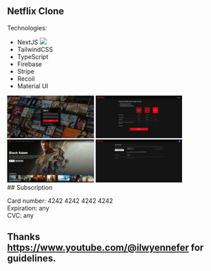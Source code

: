 ## Netflix Clone

Technologies:

-   NextJS <img src="https://external-content.duckduckgo.com/iu/?u=https%3A%2F%2Fseeklogo.com%2Fimages%2FN%2Fnext-js-icon-logo-EE302D5DBD-seeklogo.com.png&f=1&nofb=1&ipt=fed8bb7173de017d670b6471cad826895a4c31ef58dcb9fd2b21aeef882d6efc&ipo=images">
-   TailwindCSS
-   TypeScript
-   Firebase
-   Stripe
-   Recoil
-   Material UI

<div style="display:flex justify-content:flex-between">
    <img src="./readmePictures/loginScreen.png" style="width:40%" >
    <img src="./readmePictures/subscriptionScreen.png" style="width:40%" >
    <img src="./readmePictures/homepageScreen.png" style="width:40%">
    <img src="./readmePictures/accountScreen.png" style="width:40%">
</div>
## Subscription

Card number: 4242 4242 4242 4242<br>
Expiration: any<br>
CVC: any

## Thanks https://www.youtube.com/@ilwyennefer for guidelines.
